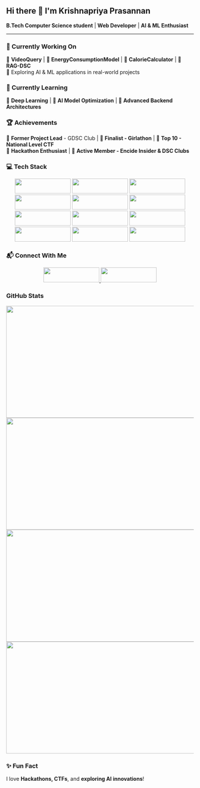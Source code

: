 ## Hi there 👋 I'm Krishnapriya Prasannan  
**B.Tech Computer Science student** | **Web Developer** | **AI & ML Enthusiast**  

---

### 🚀 Currently Working On  
🔹 **VideoQuery** | 🔹 **EnergyConsumptionModel** | 🔹 **CalorieCalculator** | 🔹 **RAG-DSC**  
🔹 Exploring AI & ML applications in real-world projects  

### 📖 Currently Learning  
🔹 **Deep Learning** | 🔹 **AI Model Optimization** | 🔹 **Advanced Backend Architectures**  



### 🏆 Achievements  
🔹 **Former Project Lead** - GDSC Club | 🔹 **Finalist - Girlathon** | 🔹 **Top 10 - National Level CTF**  
🔹 **Hackathon Enthusiast** | 🔹 **Active Member - Encide Insider & DSC Clubs**  


### 💻 Tech Stack  
<div align="center">  
  <img src="https://img.shields.io/badge/Python-3776AB?style=for-the-badge&logo=python&logoColor=white" width="150" height="40" />  
  <img src="https://img.shields.io/badge/TensorFlow-FF6F00?style=for-the-badge&logo=tensorflow&logoColor=white" width="150" height="40" />  
  <img src="https://img.shields.io/badge/PyTorch-EE4C2C?style=for-the-badge&logo=pytorch&logoColor=white" width="150" height="40" />  
  <img src="https://img.shields.io/badge/Scikit--Learn-F7931E?style=for-the-badge&logo=scikit-learn&logoColor=white" width="150" height="40" />  
  <img src="https://img.shields.io/badge/Pandas-150458?style=for-the-badge&logo=pandas&logoColor=white" width="150" height="40" />  
  <img src="https://img.shields.io/badge/NumPy-013243?style=for-the-badge&logo=numpy&logoColor=white" width="150" height="40" />  
</div>

<div align="center">  
  <img src="https://img.shields.io/badge/React-20232A?style=for-the-badge&logo=react&logoColor=61DAFB" width="150" height="40" />  
  <img src="https://img.shields.io/badge/Node.js-43853D?style=for-the-badge&logo=node.js&logoColor=white" width="150" height="40" />  
  <img src="https://img.shields.io/badge/Tailwind_CSS-38B2AC?style=for-the-badge&logo=tailwind-css&logoColor=white" width="150" height="40" />  
  <img src="https://img.shields.io/badge/MySQL-4479A1?style=for-the-badge&logo=mysql&logoColor=white" width="150" height="40" />  
  <img src="https://img.shields.io/badge/MongoDB-4EA94B?style=for-the-badge&logo=mongodb&logoColor=white" width="150" height="40" />  
  <img src="https://img.shields.io/badge/Next.js-000000?style=for-the-badge&logo=next.js&logoColor=white" width="150" height="40" />  
</div>



### 📬 Connect With Me  
<div align="center">
  <a href="https://linkedin.com/in/krishnapriya-prasannan">
    <img src="https://img.shields.io/badge/LinkedIn-0A66C2?style=for-the-badge&logo=linkedin&logoColor=white" width="150" height="40" />
  </a>
  <a href="mailto:krishnapriyaprasannan1@gmail.com">
    <img src="https://img.shields.io/badge/Email-D14836?style=for-the-badge&logo=gmail&logoColor=white" width="150" height="40" />
  </a>
</div>




###  GitHub Stats  

<div align="center">
  <img src="https://github-readme-stats.vercel.app/api?username=Krishnapriya-prasannan&show_icons=true&theme=radical" width="600" height="300" />
  <img src="https://github-readme-streak-stats.herokuapp.com/?user=Krishnapriya-prasannan&theme=radical" width="600" height="300" />
</div>

<div align="center">
  <img src="https://github-readme-stats.vercel.app/api/top-langs/?username=Krishnapriya-prasannan&layout=compact&theme=radical" width="600" height="300" />
  <img src="https://github-readme-activity-graph.vercel.app/graph?username=Krishnapriya-prasannan&theme=radical" width="600" height="300" />
</div>


### ✨ Fun Fact  
I love **Hackathons, CTFs**, and **exploring AI innovations**!
